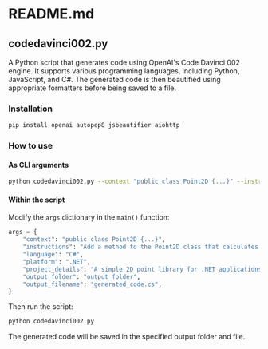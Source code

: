 # README.md

## codedavinci002.py

A Python script that generates code using OpenAI's Code Davinci 002 engine. It supports various programming languages, including Python, JavaScript, and C#. The generated code is then beautified using appropriate formatters before being saved to a file.

### Installation

```bash
pip install openai autopep8 jsbeautifier aiohttp
```

### How to use

#### As CLI arguments

```bash
python codedavinci002.py --context "public class Point2D {...}" --instructions "Add a method to the Point2D class that calculates the distance between." --language "C#" --platform ".NET" --project_details "A simple 2D point library for .NET applications." --output_folder "output_folder" --output_filename "generated_code.cs"
```

#### Within the script

Modify the `args` dictionary in the `main()` function:

```python
args = {
    "context": "public class Point2D {...}",
    "instructions": "Add a method to the Point2D class that calculates the distance between.",
    "language": "C#",
    "platform": ".NET",
    "project_details": "A simple 2D point library for .NET applications.",
    "output_folder": "output_folder",
    "output_filename": "generated_code.cs",
}
```

Then run the script:

```bash
python codedavinci002.py
```

The generated code will be saved in the specified output folder and file.
